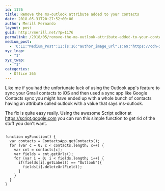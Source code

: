 ```yaml
---
id: 1176
title: Remove the ms-outlook attribute added to your contacts
date: 2018-05-31T20:27:52+00:00
author: Merill Fernando
layout: post
guid: http://merill.net/?p=1176
permalink: /2018/05/remove-the-ms-outlook-attribute-added-to-your-contacts/
medium_post:
  - 'O:11:"Medium_Post":11:{s:16:"author_image_url";s:69:"https://cdn-images-1.medium.com/fit/c/200/200/0*nOSMyIhdQJ9325FH.jpeg";s:10:"author_url";s:26:"https://medium.com/@merill";s:11:"byline_name";N;s:12:"byline_email";N;s:10:"cross_link";s:2:"no";s:2:"id";s:12:"a05a2a722663";s:21:"follower_notification";s:3:"yes";s:7:"license";s:19:"all-rights-reserved";s:14:"publication_id";s:12:"99858869fb3c";s:6:"status";s:6:"public";s:3:"url";s:94:"https://medium.com/@merill/remove-the-ms-outlook-attribute-added-to-your-contacts-a05a2a722663";}'
xyz_lnap:
  - "1"
xyz_twap:
  - "1"
categories:
  - Office 365
---
```

Like me if you had the unfortunate luck of using the Outlook app's feature to sync your Gmail contacts to iOS and then used a sync app like Google Contacts sync you might have ended up with a whole bunch of contacts having an attribute called outlook with a value that says ms-outlook.

The fix is quite easy really. Using the awesome Script editor at https://script.google.com you can run this simple function to get rid of the stuff you don't want.

<pre>
<code>
function myFunction() {
  var contacts = ContactsApp.getContacts();
  for (var c = 0; c < contacts.length; c++) {
    var cnt = contacts[c];
    var fields = cnt.getUrls();
    for (var i = 0; i < fields.length; i++) {
      if(fields[i].getLabel() == "Outlook"){
        fields[i].deleteUrlField();
      }
    }
  }
}
</code>
</pre>